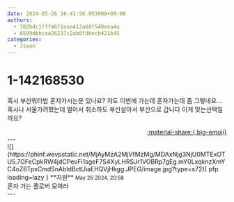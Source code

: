 ```yaml
---
date: 2024-05-26 16:41:56.053000+09:00
authors:
  - 782bdc1fff46f1eaa412a68f540eea4a
  - 6599dbbcaa26237c2ab0f3becb421b45
categories:
  - Jiwon
---
```


# 1-142168530

<div class="post-container" markdown="1">
<div class="content-container md-sidebar__scrollwrap" markdown="1">

혹시 부산워터밤 혼자가시는분 있나요? 저도 이번에 가는데 혼자가는데 좀 그렇네요…혹시나 서울가려했는데 멀어서 취소하도 부산살아서 부산으로 갑니다 이게 맞는선택일까요? 

</div>
</div>

<div style="text-align: right;" markdown="1">
<a href="https://weverse.io/fromis9/fanpost/1-142168530" style="text-align: right;">:material-share:{.big-emoji}</a>
</div>
---

<div class="comments-container md-sidebar__scrollwrap" markdown="1">
<div class="comment" markdown="1">
<div class='id-container' markdown="1">
![](https://phinf.wevpstatic.net/MjAyMzA2MjVfMzMg/MDAxNjg3NjU0MTExOTU5.7GFeCpkRW4jdCPevFi1sgeF7S4XyLHRSJr1VOBRp7gEg.mY0LxqknzXmYC4oZ6TpxCmdSnAbldBctUiaEHQVjHkgg.JPEG/image.jpg?type=s72){ pfp loading=lazy }
**<span class="artist">지원</span>** <small>May 26 2024, 20:58</small><br>
</div>
<div class='comment-body' markdown="1">
혼자 가는 플로버 모여라
</div>
</div>
</div>
---
